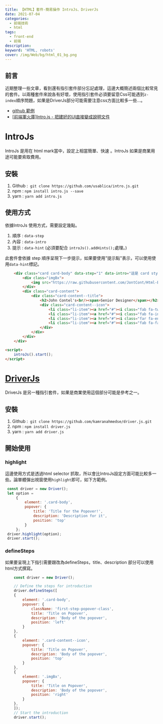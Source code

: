 ```yaml
---
title: 【HTML】套件-簡易操作 IntroJs、DriverJs
date: 2021-07-04
categories: 
  - 前端技術
  - html
tags: 
  - front-end
  - 前端
description:
keyword: 'HTML, robots'
cover: /img/Web/bg/html_01_bg.png
---
```


## 前言
近期整理一些文章，看到還有指引套件部分忘記處理，這邊大概簡述兩個比較常見的套件。以兩種套件來說各有好壞，使用指引套件必須要留意Css可能遇到```z-index```順序問題，如果是DriverJs部分可能需要注意css方面比較多一些...。

- [github 範例](https://github.com/JontCont/html_guideJs_template)
- [[前端軍火庫]Intro.js - 把建好的UI直接變成說明文件](https://dotblogs.com.tw/wellwind/2016/12/15/front-end-intro-js)
  
# IntroJs
IntroJs 是用在 html mark當中，設定上相當簡單、快速 。IntroJs 如果是商業用途可能要索取費用。

## 安裝
1. Github :``` git clone https://github.com/usablica/intro.js.git```
2. npm :  ```npm install intro.js --save```
3. yarn  : ```yarn add intro.js```


## 使用方式
依據IntroJs 使用方式，需要設定幾點。
1. 順序 : ```data-step```
2. 內容 : ```data-intro```
3. 提示 : ```data-hint``` (必須要配合 ```introJs().addHints();```處理。)

此套件會依據 step 順序呈現下一步提示，如果要使用"提示點"表示，可以使用使用```data-hint```標記。
```html
    <div class="card card-body" data-step="1" data-intro="這是 card style。由NFC作者取得">
        <div class="imgBx">
            <img src="https://raw.githubusercontent.com/JontCont/Html-BlogUI/main/card-ui/images/1.png" alt="" class="img-item">
        </div>
        <div class="card-content">
            <div class="card-content--title">
                <h2>John Contel's<br/><span>Senior Designer</span></h2>
                <div class="card-content--icon">
                    <li class="li-item"><a href="#"><i class="fab fa-twitter"></i></a></li>
                    <li class="li-item"><a href="#"><i class="fab fa-instagram"></i></a></li>
                    <li class="li-item"><a href="#"><i class="far fa-envelope"></i></a></li>
                    <li class="li-item"><a href="#"><i class="fab fa-facebook"></i></a></li>
                </div>
            </div>
        </div>
    </div>

<script>
    introJs().start();
</script>
```

# [DriverJs](https://kamranahmed.info/driver.js/)
DriverJs 是另一種指引套件，如果是商業使用這個部分可能是參考之一。


## 安裝
1. Github :``` git clone https://github.com/kamranahmedse/driver.js.git```
2. npm :  ```npm install driver.js```
3. yarn  : ```yarn add driver.js```

## 開始使用

### highlight
這邊使用方式是透過html selector 抓取，所以會比IntroJs設定方面可能比較多一些。論單體彈出視窗使用```highlight```即可，如下方範例。
```js
 const driver = new Driver();
 let option = 
     {
         element: '.card-body', 
         popover: {
             title: 'Title for the Popover!',
             description: 'Description for it',
             position: 'top'
         }
     };
 driver.highlight(option);
 driver.start();
```

### defineSteps
如果要呈現上下指引需要跟改為defineSteps，title、description 部分可以使用html方式撰寫。
```js
    const driver = new Driver();

    // Define the steps for introduction
    driver.defineSteps([
    {
        element: '.card-body',
        popover: {
            className: 'first-step-popover-class',
            title: 'Title on Popover',
            description: 'Body of the popover',
            position: 'left'
        }
    },
    {
        element: '.card-content--icon',
        popover: {
            title: 'Title on Popover',
            description: 'Body of the popover',
            position: 'top'
        }
    },
    {
        element: '.imgBx',
        popover: {
            title: 'Title on Popover',
            description: 'Body of the popover',
            position: 'right'
        }
    },
    ]);
    // Start the introduction
    driver.start();
```
